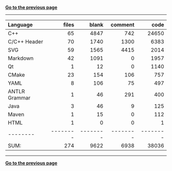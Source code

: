 [**Go to the previous page**](../../README.md)

----

Language|files|blank|comment|code
:-------|-------:|-------:|-------:|-------:
C++|65|4847|742|24650
C/C++ Header|70|1740|1300|6383
SVG|59|1565|4415|2014
Markdown|42|1091|0|1957
Qt|1|12|0|1140
CMake|23|154|106|757
YAML|8|106|75|497
ANTLR Grammar|1|46|291|400
Java|3|46|9|125
Maven|1|15|0|112
HTML|1|0|0|1
--------|--------|--------|--------|--------
SUM:|274|9622|6938|38036

----


[**Go to the previous page**](../../README.md)
